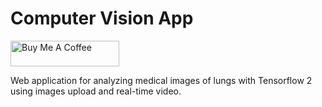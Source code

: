 # Computer Vision App

<a href="https://www.buymeacoffee.com/igormcastro" target="_blank"><img src="https://cdn.buymeacoffee.com/buttons/default-yellow.png" alt="Buy Me A Coffee" height="41" width="174"></a>

Web application for analyzing medical images of lungs with Tensorflow 2 using images upload and real-time video.

